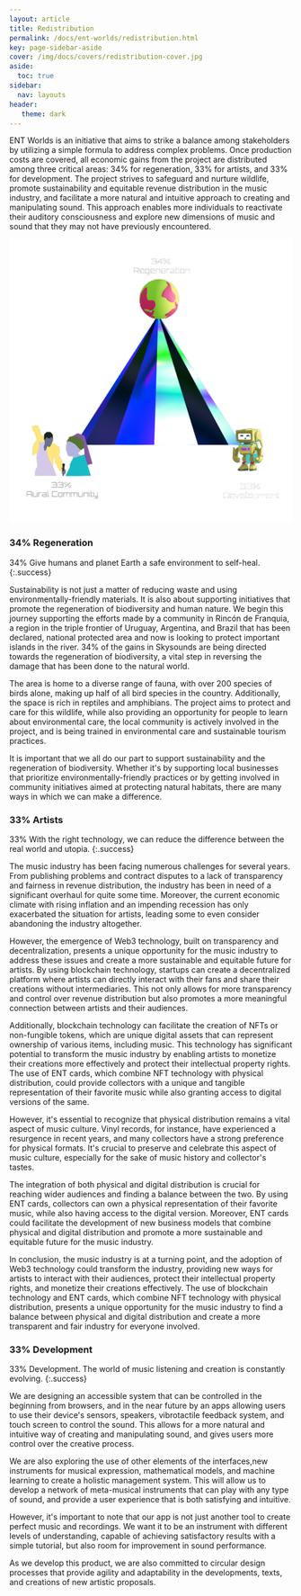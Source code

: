 ```yaml
---
layout: article
title: Redistribution
permalink: /docs/ent-worlds/redistribution.html
key: page-sidebar-aside
cover: /img/docs/covers/redistribution-cover.jpg
aside:
  toc: true
sidebar:
  nav: layouts
header:
   theme: dark
---
```


ENT Worlds is an initiative that aims to strike a balance among stakeholders by utilizing a simple formula to address complex problems. Once production costs are covered, all economic gains from the project are distributed among three critical areas: 34% for regeneration, 33% for artists, and 33% for development. The project strives to safeguard and nurture wildlife, promote sustainability and equitable revenue distribution in the music industry, and facilitate a more natural and intuitive approach to creating and manipulating sound. This approach enables more individuals to reactivate their auditory consciousness and explore new dimensions of music and sound that they may not have previously encountered.

![Image](/img/docs/ent-worlds/01_ecosystem.png "Orbiter")

### 34% Regeneration 
34% Give humans and planet Earth a safe environment to self-heal.
{:.success} 

Sustainability is not just a matter of reducing waste and using environmentally-friendly materials. It is also about supporting initiatives that promote the regeneration of biodiversity and human nature. We begin this journey supporting the efforts made by a community in Rincón de Franquia, a region in the triple frontier of Uruguay, Argentina, and Brazil that has been declared, national protected area and now is looking to protect important islands in the river. 34% of the gains in Skysounds are being directed towards the regeneration of biodiversity, a vital step in reversing the damage that has been done to the natural world. 

The area is home to a diverse range of fauna, with over 200 species of birds alone, making up half of all bird species in the country. Additionally, the space is rich in reptiles and amphibians. The project aims to protect and care for this wildlife, while also providing an opportunity for people to learn about environmental care, the local community is actively involved in the project, and is being trained in environmental care and sustainable tourism practices. 

It is important that we all do our part to support sustainability and the regeneration of biodiversity. Whether it's by supporting local businesses that prioritize environmentally-friendly practices or by getting involved in community initiatives aimed at protecting natural habitats, there are many ways in which we can make a difference.

### 33% Artists

33% With the right technology, we can reduce the difference between the real world and utopia.
{:.success} 

The music industry has been facing numerous challenges for several years. From publishing problems and contract disputes to a lack of transparency and fairness in revenue distribution, the industry has been in need of a significant overhaul for quite some time. Moreover, the current economic climate with rising inflation and an impending recession has only exacerbated the situation for artists, leading some to even consider abandoning the industry altogether.

However, the emergence of Web3 technology, built on transparency and decentralization, presents a unique opportunity for the music industry to address these issues and create a more sustainable and equitable future for artists. By using blockchain technology, startups can create a decentralized platform where artists can directly interact with their fans and share their creations without intermediaries. This not only allows for more transparency and control over revenue distribution but also promotes a more meaningful connection between artists and their audiences.

Additionally, blockchain technology can facilitate the creation of NFTs or non-fungible tokens, which are unique digital assets that can represent ownership of various items, including music. This technology has significant potential to transform the music industry by enabling artists to monetize their creations more effectively and protect their intellectual property rights. The use of ENT cards, which combine NFT technology with physical distribution, could provide collectors with a unique and tangible representation of their favorite music while also granting access to digital versions of the same.

However, it's essential to recognize that physical distribution remains a vital aspect of music culture. Vinyl records, for instance, have experienced a resurgence in recent years, and many collectors have a strong preference for physical formats. It's crucial to preserve and celebrate this aspect of music culture, especially for the sake of music history and collector's tastes.

The integration of both physical and digital distribution is crucial for reaching wider audiences and finding a balance between the two. By using ENT cards, collectors can own a physical representation of their favorite music, while also having access to the digital version. Moreover, ENT cards could facilitate the development of new business models that combine physical and digital distribution and promote a more sustainable and equitable future for the music industry.

In conclusion, the music industry is at a turning point, and the adoption of Web3 technology could transform the industry, providing new ways for artists to interact with their audiences, protect their intellectual property rights, and monetize their creations effectively. The use of blockchain technology and ENT cards, which combine NFT technology with physical distribution, presents a unique opportunity for the music industry to find a balance between physical and digital distribution and create a more transparent and fair industry for everyone involved.

### 33% Development 

33% Development. The world of music listening and creation is constantly evolving. 
{:.success} 

We are designing an accessible system that can be controlled in the beginning from browsers, and in the near future by an apps allowing users to use their device's sensors, speakers, vibrotactile feedback system, and touch screen to control the sound. This allows for a more natural and intuitive way of creating and manipulating sound, and gives users more control over the creative process.

We are also exploring the use of other elements of the interfaces,new instruments for musical expression, mathematical models, and machine learning to create a holistic management system. This will allow us to develop a network of meta-musical instruments that can play with any type of sound, and provide a user experience that is both satisfying and intuitive.

However, it's important to note that our app is not just another tool to create perfect music and recordings. We want it to be an instrument with different levels of understanding, capable of achieving satisfactory results with a simple tutorial, but also room for improvement in sound performance. 

As we develop this product, we are also committed to circular design processes that provide agility and adaptability in the developments, texts, and creations of new artistic proposals. 
